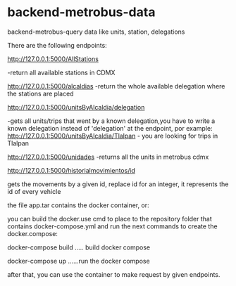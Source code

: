 # backend-metrobus-data
backend-metrobus-query data like units, station, delegations


There are the following endpoints:

http://127.0.0.1:5000/AllStations

-return all available stations in CDMX


http://127.0.0.1:5000/alcaldias
-return the whole available delegation where the stations are placed


http://127.0.0.1:5000/unitsByAlcaldia/delegation

-gets all units/trips that went by a known delegation,you have to write a known delegation instead of 'delegation' at the endpoint, por example:
http://127.0.0.1:5000/unitsByAlcaldia/Tlalpan       - you are looking for trips in Tlalpan


http://127.0.0.1:5000/unidades
-returns all the units in metrobus cdmx



http://127.0.0.1:5000/historialmovimientos/id

gets the movements by a given id, replace id for an integer, it represents the id of every vehicle


the file app.tar contains the docker container, or:


you can build the docker.use cmd to place to the repository folder that contains docker-compose.yml and run the next commands to create the docker.compose:

docker-compose build      ..... build docker compose

docker-compose up          ......run the docker compose


after that, you can use the container to make request by given endpoints.






